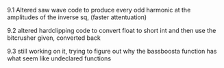 9.1
Altered saw wave code to produce every odd harmonic at the amplitudes of the inverse sq, (faster attentuation)

9.2
altered hardclipping code to convert float to short int and then use the bitcrusher given, converted back

9.3
still working on it,
trying to figure out why the bassboosta function has what seem like undeclared functions